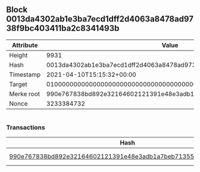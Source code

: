 ## Block 0013da4302ab1e3ba7ecd1dff2d4063a8478ad9738f9bc403411ba2c8341493b

Attribute | Value
--- | ---
Height | 9931
Hash | 0013da4302ab1e3ba7ecd1dff2d4063a8478ad9738f9bc403411ba2c8341493b
Timestamp | 2021-04-10T15:15:32+00:00
Target | 0100000000000000000000000000000000000000000000000000000000000000
Merke root | 990e767838bd892e32164602121391e48e3adb1a7beb71355241a8fdfca0a3e2
Nonce | 3233384732

```

```

### Transactions

Hash | Amount
--- | ---
[990e767838bd892e32164602121391e48e3adb1a7beb71355241a8fdfca0a3e2](990e767838bd892e32164602121391e48e3adb1a7beb71355241a8fdfca0a3e2.md) | 10.00000000 SKEPTI 
